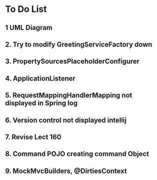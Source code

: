 # To Do List

## 1    UML Diagram 
## 2.   Try to modify GreetingServiceFactory down
## 3.   PropertySourcesPlaceholderConfigurer
## 4.   ApplicationListener
## 5.   RequestMappingHandlerMapping not displayed in Spring log
## 6.   Version control not displayed intellij
## 7.   Revise Lect 160
## 8.   Command POJO creating command Object
## 9.   MockMvcBuilders, @DirtiesContext